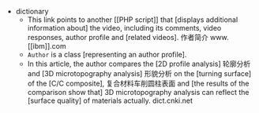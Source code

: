 - dictionary 
    - This link points to another [[PHP script]] that [displays additional information about] the video, including its comments, video responses, author profile and [related videos]. 作者简介 www.[[ibm]].com
    - `Author` is a class [representing an author profile].
    - In this article, the author compares the [2D profile analysis] 轮廓分析 and [3D microtopography analysis] 形貌分析 on the [turning surface] of the [C/C composite], 复合材料车削圆柱表面 and [the results of the comparison show that] 3D microtopography analysis can reflect the [surface quality] of materials actually. dict.cnki.net
